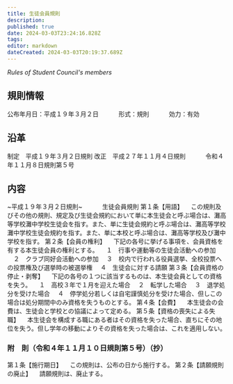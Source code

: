 ```yaml
---
title: 生徒会員規則
description: 
published: true
date: 2024-03-03T23:24:16.828Z
tags: 
editor: markdown
dateCreated: 2024-03-03T20:19:37.689Z
---
```


*Rules of Student Council's members*
## 規則情報
公布年月日：平成１９年３月２日
　　　形式：規則
　　　効力：有効
## 沿革
制定　平成１９年３月２日規則
改正　平成２７年１１月４日規則
　　　令和４年１１月８日規則第５号
## 内容
~平成１９年３月２日規則~
　　　生徒会員規則
第１条【用語】
　この規則及びその他の規則、規定及び生徒会規約において単に本生徒会と呼ぶ場合は、灘高等学校灘中学校生徒会を指す。また、単に生徒会規約と呼ぶ場合は、灘高等学校灘中学校生徒会規約を指す。また、単に本校と呼ぶ場合は、灘高等学校及び灘中学校を指す。
第２条【会員の権利】
　下記の各号に挙げる事項を、会員資格を有する本生徒会員の権利とする。
　１　行事や運動等の生徒会活動への参加
　２　クラブ同好会活動への参加
　３　校内で行われる役員選挙、全校投票への投票権及び選挙時の被選挙権
　４　生徒会に対する請願
第３条【会員資格の停止・剥奪】
　下記の各号の１つに該当するものは、本生徒会員としての資格を失う。
　１　高校３年で１月を迎えた場合
　２　転学した場合
　３　退学処分を受けた場合
　４　停学処分若しくは自宅謹慎処分を受けた場合、但しこの場合は処分期間中のみ資格を失うものとする。
第４条【会費】
　本生徒会の会費は、生徒会と学校との協議によって定める。
第５条【資格の喪失による失職】
　本生徒会を構成する職にある者はその資格を失った場合、直ちにその地位を失う。但し学年の移動によりその資格を失った場合は、これを適用しない。
### 附　則（令和４年１１月１０日規則第５号）（抄）
第１条【施行期日】
　この規則は、公布の日から施行する。
第２条【請願規則の廃止】
　請願規則は、廃止する。